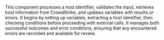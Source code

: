 This component processes a host identifier, validates the input, retrieves host information from CrowdStrike, and updates variables with results or errors. It begins by setting up variables, extracting a host identifier, then checking conditions before proceeding with external calls. It manages both successful outcomes and error conditions, ensuring that any encountered errors are recorded and available for review.